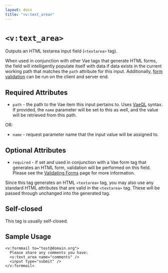 ```yaml
---
layout: docs
title: "<v:text_area>"
---
```


# `<v:text_area>`

Outputs an HTML textarea input field (`<textarea>` tag).

When used in conjunction with other Vae tags that generate HTML forms,
the field will intelligently populate itself with data if data exists in
the current working path that matches the `path` attribute for this
input. Additionally, [form validation](#vaeml_form_validation) can be
run on the client and server end.

## Required Attributes

-   `path` - the path to the Vae item this input pertains to. Uses
    [VaeQL](#vaeql) syntax. If provided, the `name` parameter will be
    set to this as well, and the value will be retrieved from this path.

OR:

-   `name` - request parameter name that the input value will be
    assigned to.

## Optional Attributes

-   `required` - if set and used in conjunction with a Vae form tag that
    generates an HTML form, validation will be performed on this field.
    Please see the [Validating Forms](#vaeml_form_validation) page for
    more information.

Since this tag generates an HTML `<textarea>` tag, you may also use any
standard HTML attributes that are valid in the `<textarea>` tag. These
will be passed through unchanged into the generated tag.

## Self-closed

This tag is usually self-closed.

## Sample Usage

    <v:formmail to="test@domain.org">
      Please share any comments you have:
      <v:text_area name="comments" />
      <input type="submit" />
    </v:formmail>
